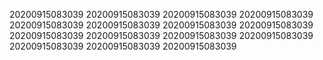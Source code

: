 20200915083039
20200915083039
20200915083039
20200915083039
20200915083039
20200915083039
20200915083039
20200915083039
20200915083039
20200915083039
20200915083039
20200915083039
20200915083039
20200915083039
20200915083039
